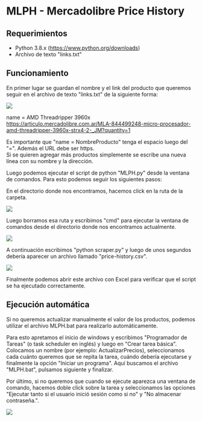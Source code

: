 # MLPH - Mercadolibre Price History

## Requerimientos

- Python 3.8.x (https://www.python.org/downloads)
- Archivo de texto "links.txt"

## Funcionamiento

En primer lugar se guardan el nombre y el link del producto que queremos seguir en el archivo de texto "links.txt" de la siguiente forma:

![](https://i.imgur.com/3apLMjC.png)

name = AMD Threadripper 3960x  
https://articulo.mercadolibre.com.ar/MLA-844499248-micro-procesador-amd-threadripper-3960x-strx4-2-_JM?quantity=1

Es importante que "name = NombreProducto" tenga el espacio luego del "=". Además el URL debe ser https.  
Si se quieren agregar más productos simplemente se escribe una nueva línea con su nombre y la dirección.

Luego podemos ejecutar el script de python "MLPH.py" desde la ventana de comandos. Para esto podemos seguir los siguientes pasos:

En el directorio donde nos encontramos, hacemos click en la ruta de la carpeta.

![](https://i.imgur.com/LzIPvRj.png)

Luego borramos esa ruta y escribimos "cmd" para ejecutar la ventana de comandos desde el directorio donde nos encontramos actualmente.

![](https://i.imgur.com/Xcf3sbk.png)

A continuación escribimos "python scraper.py" y luego de unos segundos debería aparecer un archivo llamado "price-history.csv".

![](https://i.imgur.com/ifujtNx.png)

Finalmente podemos abrir este archivo con Excel para verificar que el script se ha ejecutado correctamente.

## Ejecución automática

Si no queremos actualizar manualmente el valor de los productos, podemos utilizar el archivo MLPH.bat para realizarlo automáticamente.

Para esto apretamos el inicio de windows y escribimos "Programador de Tareas" (o task scheduler en inglés) y luego en "Crear tarea básica". Colocamos un nombre (por ejemplo: ActualizarPrecios), seleccionamos cada cuánto queremos que se repita la tarea, cuándo debería ejecutarse y finalmente la opción "Iniciar un programa". Aquí buscamos el archivo "MLPH.bat", pulsamos siguiente y finalizar.

Por último, si no queremos que cuando se ejecute aparezca una ventana de comando, hacemos doble click sobre la tarea y seleccionamos las opciones "Ejecutar tanto si el usuario inició sesión como si no" y "No almacenar contraseña.".

![](https://i.imgur.com/1VjgKa3.png)
